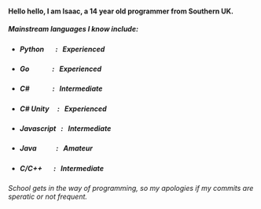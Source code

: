 #### Hello hello, I am Isaac, a 14 year old programmer from Southern UK.
##### *Mainstream languages I know include:*
- ##### _Python_        :     Experienced 
- ##### _Go_              :   Experienced
- ##### _C#_              :   Intermediate
- ##### _C# Unity_     :   Experienced
- ##### _Javascript_   :   Intermediate
- ##### _Java_            :   Amateur
- ##### _C/C++_       :   Intermediate

###### School gets in the way of programming, so my apologies if my commits are speratic or not frequent.
